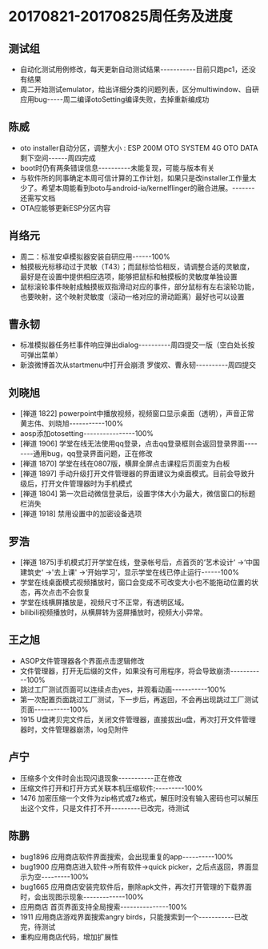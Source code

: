 # 20170821-20170825周任务及进度

## 测试组
- 自动化测试用例修改，每天更新自动测试结果-----------目前只跑pc1，还没有结果
- 周二开始测试emulator，给出详细分类的问题列表，区分multiwindow、自研应用bug-----周二编译otoSetting编译失败，去掉重新编成功

## 陈威
- oto installer自动分区，调整大小 : ESP 200M   OTO SYSTEM 4G   OTO DATA 剩下空间------周四完成
- boot时仍有两条错误信息----------未能复现，可能与版本有关
- 与软件所的同事确定本周可信计算的工作计划，如果只是改installer工作量太少了。希望本周能看到boto与android-ia/kernelflinger的融合进展。-------还需写文档
- OTA应能够更新ESP分区内容

## 肖络元
- 周二：标准安卓模拟器安装自研应用------100%
- 触摸板光标移动过于灵敏（T43）；而鼠标恰恰相反，请调整合适的灵敏度，最好是在设置中提供相应选项，能够把鼠标和触摸板的灵敏度单独设置
- 鼠标滚轮事件映射成触摸板双指滑动对应的事件，部分鼠标有左右滚轮功能，也要映射，这个映射灵敏度（滚动一格对应的滑动距离）最好也可以设置

## 曹永韧
- 标准模拟器任务栏事件响应弹出dialog----------周四提交一版（空白处长按可弹出菜单）
- 新浪微博首次从startmenu中打开会崩溃 罗俊欢、曹永韧----------周四提交

## 刘晓旭
- [禅道 1822] powerpoint中播放视频，视频窗口显示桌面（透明），声音正常  黄志伟、刘晓旭-----------100%
- aosp添加otosetting----------------100%
- [禅道 1906] 学堂在线无法使用qq登录，点击qq登录框则会返回登录界面--------通用bug，qq登录界面问题，正在修改
- [禅道 1870] 学堂在线在0807版，横屏全屏点击课程后页面变为白板
- [禅道 1897] 手动升级打开文件管理器的界面建议为桌面模式。目前会导致升级后，打开文件管理器时为手机模式
- [禅道 1804] 第一次启动微信登录后，设置字体大小为最大，微信窗口的标题栏消失
- [禅道 1918] 禁用设置中的加密设备选项

## 罗浩
- [禅道 1875]手机模式打开学堂在线，登录帐号后，点首页的‘艺术设计‘ ->‘中国建筑史‘ ->'去上课' ->‘开始学习‘，显示学堂在线已停止运行------100%
- 学堂在线桌面模式视频播放时，窗口会变成不可改变大小也不能拖动位置的状态，再次点击不会恢复
- 学堂在线横屏播放是，视频尺寸不正常，有透明区域。
- bilibili视频播放时，从横屏转为竖屏播放时，视频大小异常。

## 王之旭
- ASOP文件管理器各个界面点击逻辑修改
- 文件管理器，打开无后缀的文件，如果没有可用程序，将会导致崩溃-----------100%
- 跳过工厂测试页面可以连续点击yes，并观看动画-----------100%
- 第一次配置页面跳过工厂测试，下一步后，再返回，不会再出现跳过工厂测试页面-----------100%
- 1915 U盘拷贝完文件后，关闭文件管理器，直接拔出u盘，再次打开文件管理器时，文件管理器崩溃，log见附件

## 卢宁
- 压缩多个文件时会出现闪退现象-----------正在修改
- 压缩文件打开和打开方式关联本机压缩软件;---------100%
- 1476 加密压缩一个文件为zip格式或7z格式，解压时没有输入密码也可以解压出这个文件，只是文件打不开---------已改完，待测试

## 陈鹏
- bug1896 应用商店软件界面搜索，会出现重复的app----------100%
- bug1900 应用商店进入软件->所有软件->quick picker，之后点返回，界面显示为空---------100%
- bug1665 应用商店安装完软件后，删除apk文件，再次打开管理的下载界面时，会出现图示现象-------------100%
- 应用商店 首页界面支持全局搜索---------------100%
- 1911 应用商店游戏界面搜索angry birds，只能搜索到一个-----------已改完，待测试
- 重构应用商店代码，增加扩展性

